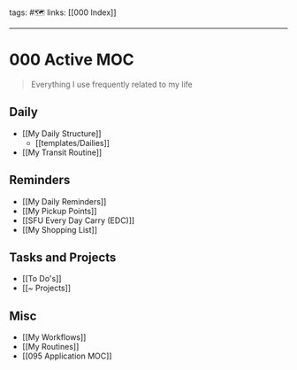 tags: #🗺️
links: [[000 Index]]
___
# 000 Active MOC
> Everything I use frequently related to my life
## Daily
- [[My Daily Structure]]
	- [[templates/Dailies]]
- [[My Transit Routine]]
## Reminders
- [[My Daily Reminders]]
- [[My Pickup Points]]
- [[SFU Every Day Carry (EDC)]]
- [[My Shopping List]]
## Tasks and Projects
- [[To Do's]]
- [[~ Projects]]
## Misc
- [[My Workflows]]
- [[My Routines]]
- [[095 Application MOC]]